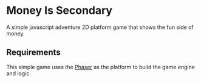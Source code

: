 # Money Is Secondary
A simple javascript adventure 2D platform game that shows the fun side of money.

## Requirements
This simple game uses the [Phaser](https://phaser.io/) as the platform to build the game engine and logic.